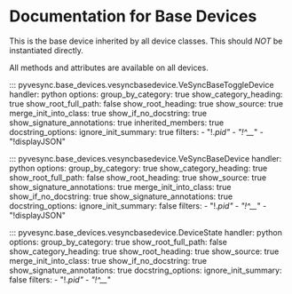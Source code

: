 # Documentation for Base Devices

This is the base device inherited by all device classes. This should *NOT* be instantiated directly.

All methods and attributes are available on all devices.

::: pyvesync.base_devices.vesyncbasedevice.VeSyncBaseToggleDevice
    handler: python
    options:
      group_by_category: true
      show_category_heading: true
      show_root_full_path: false
      show_root_heading: true
      show_source: true
      merge_init_into_class: true
      show_if_no_docstring: true
      show_signature_annotations: true
      inherited_members: true
      docstring_options:
            ignore_init_summary: true
      filters:
        - "!.*pid"
        - "!^__*"
        - "!displayJSON"

::: pyvesync.base_devices.vesyncbasedevice.VeSyncBaseDevice
    handler: python
    options:
      group_by_category: true
      show_category_heading: true
      show_root_full_path: false
      show_root_heading: true
      show_source: true
      show_signature_annotations: true
      merge_init_into_class: true
      show_if_no_docstring: true
      show_signature_annotations: true
      docstring_options:
            ignore_init_summary: false
      filters:
        - "!.*pid"
        - "!^__*"
        - "!displayJSON"

::: pyvesync.base_devices.vesyncbasedevice.DeviceState
    handler: python
    options:
      group_by_category: true
      show_root_full_path: false
      show_category_heading: true
      show_root_heading: true
      show_source: true
      merge_init_into_class: true
      show_if_no_docstring: true
      show_signature_annotations: true
      docstring_options:
            ignore_init_summary: false
      filters:
        - "!.*pid"
        - "!^__*"
